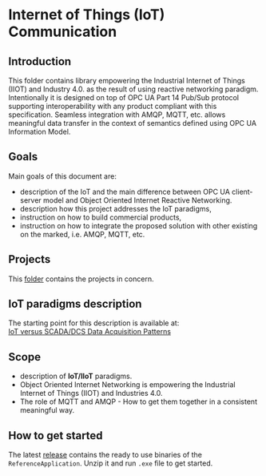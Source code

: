 # Internet of Things (IoT) Communication

## Introduction

This folder contains library empowering the Industrial Internet of Things \(IIOT\) and Industry 4.0. as the result of using reactive networking paradigm. Intentionally it is designed on top of OPC UA Part 14 Pub/Sub protocol supporting interoperability with any product compliant with this specification. Seamless integration with AMQP, MQTT, etc. allows meaningful data transfer in the context of semantics defined using OPC UA Information Model.

## Goals

Main goals of this document are:

* description of the IoT and the main difference between OPC UA client-server model and Object Oriented Internet Reactive Networking. 
* description how this project addresses the IoT paradigms,
* instruction on how to build commercial products,
* instruction on how to integrate the proposed solution with other existing on the marked, i.e. AMQP, MQTT, etc. 

## Projects

This [folder](https://github.com/mpostol/OPC-UA-OOI/tree/master/Networking) contains the projects in concern.

## IoT paradigms description

The starting point for this description is available at:  
[IoT versus SCADA/DCS Data Acquisition Patterns](https://mpostol.wordpress.com/2017/09/19/iot-versus-scadadcs/)

## Scope

* description of **IoT/IIoT** paradigms.
* Object Oriented Internet Networking is empowering the Industrial Internet of Things \(IIOT\) and Industries 4.0.
* The role of MQTT and AMQP - How to get them together in a consistent meaningful way.

## How to get started

The latest [release](https://github.com/mpostol/OPC-UA-OOI/releases) contains the ready to use binaries of the `ReferenceApplication`. Unzip it and run `.exe` file to get started. 


